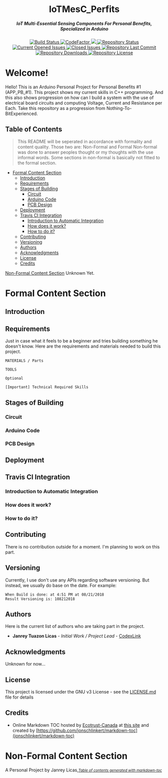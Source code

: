 <h1 align="center">IoTMesC_Perfits</h1>
<h5 align="center">IoT Multi-Essential Sensing Components For Personal Benefits, Specialized in Arduino</h5>
<p align="center">
  <a href="https://travis-ci.com/CodexLink/PowerEST_CEMnCFA">
    <img src="https://badgen.net/travis/CodexLink/PowerEST_CEMnCFA" alt="Build Status">
  </a>
<a href="https://www.codefactor.io/repository/github/codexlink/IoTMesC_Perfits">
  <img src="https://www.codefactor.io/repository/github/codexlink/IoTMesC_Perfits/badge" alt="CodeFactor" />
</a>
<a href="https://www.codacy.com/app/CodexLink/IoTMesC_Perfits?utm_source=github.com&amp;utm_medium=referral&amp;utm_content=CodexLink/IoTMesC_Perfits&amp;utm_campaign=Badge_Grade">
  <img src="https://api.codacy.com/project/badge/Grade/d8efe2b67dac445d918e277601e801b8"/>
  </a>
  <a href="https://github.com/CodexLink/IoTMesC_Perfits">
    <img src="https://badgen.net/github/status/CodexLink/IoTMesC_Perfits" alt="Repository Status">
  </a>
  <a href="https://github.com/CodexLink/IoTMesC_Perfits">
    <img src="https://badgen.net/github/open-issues/CodexLink/IoTMesC_Perfits" alt="Current Opened Issues">
  </a>
  <a href="https://github.com/CodexLink/IoTMesC_Perfits">
    <img src="https://badgen.net/github/closed-issues/CodexLink/IoTMesC_Perfits" alt="Closed Issues">
  </a>
  <a href="https://github.com/CodexLink/IoTMesC_Perfits">
    <img src="https://badgen.net/github/last-commit/CodexLink/IoTMesC_Perfits" alt="Repository Last Commit">
  </a>
  <a href="https://github.com/CodexLink/IoTMesC_Perfits">
    <img src="https://badgen.net/github/assets-dl/CodexLink/IoTMesC_Perfits" alt="Repository Downloads">
  </a>
  <a href="https://github.com/CodexLink/IoTMesC_Perfits">
    <img src="https://badgen.net/github/license/CodexLink/IoTMesC_Perfits" alt="Repository License">
  </a>
</p>

# Welcome!
Hello! This is an Arduino Personal Project for Personal Benefits #1 (APP_PB_#1). This project shows my current skills in C++ programming. And this also shows progression on how can I build a system with the use of electrical board circuits and computing Voltage, Current and Resistance per Each. Take this repository as a progression from Nothing-To-BitExperienced. 

## Table of Contents

> This README will be seperated in accordance with formality and content quality. Those two are: Non-Formal and Formal
Non-formal was done to answer peoples thought or my thoughts with the use informal words. Some sections in non-formal is basically not fitted to the formal section.

- [Formal Content Section](#formal-content-section)
  * [Introduction](#introduction)
  * [Requirements](#requirements)
  * [Stages of Building](#stages-of-building)
    + [Circuit](#circuit)
    + [Arduino Code](#arduino-code)
    + [PCB Design](#pcb-design)
  * [Deployment](#deployment)
  * [Travis CI Integration](#travis-ci-integration)
    + [Introduction to Automatic Integration](#introduction-to-automatic-integration)
    + [How does it work?](#how-does-it-work-)
    + [How to do it?](#how-to-do-it-)
  * [Contributing](#contributing)
  * [Versioning](#versioning)
  * [Authors](#authors)
  * [Acknowledgments](#acknowledgments)
  * [License](#license)
  * [Credits](#credits)

[Non-Formal Content Section](#nonformal-content)
 Unknown Yet.

# Formal Content Section
## Introduction

## Requirements
Just in case what it feels to be a beginner and tries building something he doesn't know. Here are the requirements and materials needed to build this project.
```
MATERIALS / Parts

TOOLS

Optional 

[Important] Technical Required Skills

```

## Stages of Building
### Circuit
### Arduino Code
### PCB Design

## Deployment

## Travis CI Integration
### Introduction to Automatic Integration
### How does it work?
### How to do it?


## Contributing

There is no contribution outside for a moment. I'm planning to work on this part.

## Versioning

Currently, I use don't use any APIs regarding software versioning. But instead, we usually do base on the date. For example:
```
When Build is done: at 4:51 PM at 08/21/2018
Result Versioning is: 108212018
```

## Authors

Here is the current list of authors who are taking part in the project.

* **Janrey Tuazon Licas** - *Initial Work / Project Lead* - [CodexLink](https://github.com/CodexLink)

## Acknowledgments
Unknown for now...

## License

This project is licensed under the GNU v3 License - see the [LICENSE.md](https://github.com/CodexLink/Project_5MES_C/blob/master/README.md) file for details



## Credits
- Online Markdown TOC hosted by [Ecotrust-Canada](https://github.com/Ecotrust-Canada/markdown-toc) at [this site](https://ecotrust-canada.github.io/markdown-toc/) and created by [https://github.com/jonschlinkert/markdown-toc](jonschlinkert/markdown-toc)

# Non-Formal Content Section



A Personal Project by Janrey Licas,<small><i><a href='http://ecotrust-canada.github.io/markdown-toc/'>Table of contents generated with markdown-toc</a></i></small>
